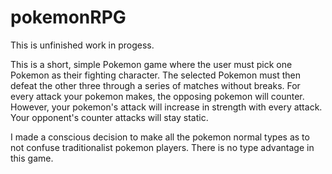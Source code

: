 # pokemonRPG

This is unfinished work in progess.

This is a short, simple Pokemon game where the user must pick one Pokemon as their fighting character.
The selected Pokemon must then defeat the other three through a series of matches without breaks.
For every attack your pokemon makes, the opposing pokemon will counter.
However, your pokemon's attack will increase in strength with every attack. Your opponent's counter attacks will stay static.

I made a conscious decision to make all the pokemon normal types as to not confuse traditionalist pokemon players.
There is no type advantage in this game.
